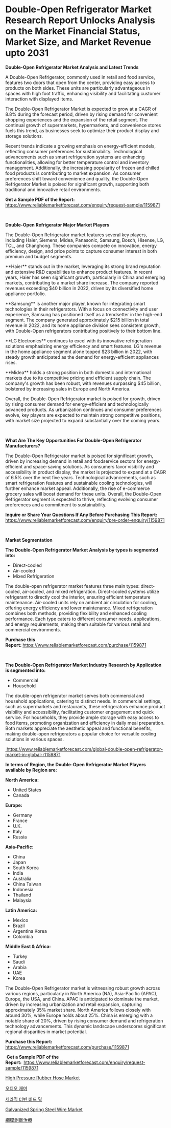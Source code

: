 <p><h1>Double-Open Refrigerator Market Research Report Unlocks Analysis on the Market Financial Status, Market Size, and Market Revenue upto 2031</h1></p><p><strong>Double-Open Refrigerator Market Analysis and Latest Trends</strong></p>
<p><p>A Double-Open Refrigerator, commonly used in retail and food service, features two doors that open from the center, providing easy access to products on both sides. These units are particularly advantageous in spaces with high foot traffic, enhancing visibility and facilitating customer interaction with displayed items. </p><p>The Double-Open Refrigerator Market is expected to grow at a CAGR of 8.8% during the forecast period, driven by rising demand for convenient shopping experiences and the expansion of the retail segment. The continual growth of supermarkets, hypermarkets, and convenience stores fuels this trend, as businesses seek to optimize their product display and storage solutions.</p><p>Recent trends indicate a growing emphasis on energy-efficient models, reflecting consumer preferences for sustainability. Technological advancements such as smart refrigeration systems are enhancing functionalities, allowing for better temperature control and inventory management. Additionally, the increasing popularity of frozen and chilled food products is contributing to market expansion. As consumer preferences shift toward convenience and quality, the Double-Open Refrigerator Market is poised for significant growth, supporting both traditional and innovative retail environments.</p></p>
<p><strong>Get a Sample PDF of the Report:&nbsp;</strong> <a href="https://www.reliablemarketforecast.com/enquiry/request-sample/1159871">https://www.reliablemarketforecast.com/enquiry/request-sample/1159871</a></p>
<p>&nbsp;</p>
<p><strong>Double-Open Refrigerator Major Market Players</strong></p>
<p><p>The Double-Open Refrigerator market features several key players, including Haier, Siemens, Midea, Panasonic, Samsung, Bosch, Hisense, LG, TCL, and Changhong. These companies compete on innovation, energy efficiency, design, and price points to capture consumer interest in both premium and budget segments.</p><p>**Haier** stands out in the market, leveraging its strong brand reputation and extensive R&D capabilities to enhance product features. In recent years, Haier has seen significant growth, particularly in China and emerging markets, contributing to a market share increase. The company reported revenues exceeding $40 billion in 2022, driven by its diversified home appliance portfolio.</p><p>**Samsung** is another major player, known for integrating smart technologies in their refrigerators. With a focus on connectivity and user experience, Samsung has positioned itself as a trendsetter in the high-end segment. The company generated approximately $215 billion in total revenue in 2022, and its home appliance division sees consistent growth, with Double-Open refrigerators contributing positively to their bottom line.</p><p>**LG Electronics** continues to excel with its innovative refrigeration solutions emphasizing energy efficiency and smart features. LG's revenue in the home appliance segment alone topped $23 billion in 2022, with steady growth anticipated as the demand for energy-efficient appliances rises.</p><p>**Midea** holds a strong position in both domestic and international markets due to its competitive pricing and efficient supply chain. The company's growth has been robust, with revenues surpassing $45 billion, bolstered by increasing sales in Europe and North America.</p><p>Overall, the Double-Open Refrigerator market is poised for growth, driven by rising consumer demand for energy-efficient and technologically advanced products. As urbanization continues and consumer preferences evolve, key players are expected to maintain strong competitive positions, with market size projected to expand substantially over the coming years.</p></p>
<p>&nbsp;</p>
<p><strong>What Are The Key Opportunities For Double-Open Refrigerator Manufacturers?</strong></p>
<p><p>The Double-Open Refrigerator market is poised for significant growth, driven by increasing demand in retail and foodservice sectors for energy-efficient and space-saving solutions. As consumers favor visibility and accessibility in product display, the market is projected to expand at a CAGR of 6.5% over the next five years. Technological advancements, such as smart refrigeration features and sustainable cooling technologies, will further enhance market appeal. Additionally, the rise of e-commerce grocery sales will boost demand for these units. Overall, the Double-Open Refrigerator segment is expected to thrive, reflecting evolving consumer preferences and a commitment to sustainability.</p></p>
<p><strong>Inquire or Share Your Questions If Any Before Purchasing This Report:</strong> <a href="https://www.reliablemarketforecast.com/enquiry/pre-order-enquiry/1159871">https://www.reliablemarketforecast.com/enquiry/pre-order-enquiry/1159871</a></p>
<p>&nbsp;</p>
<p><strong>Market Segmentation</strong></p>
<p><strong>The Double-Open Refrigerator Market Analysis by types is segmented into:</strong></p>
<p><ul><li>Direct-cooled</li><li>Air-cooled</li><li>Mixed Refrigeration</li></ul></p>
<p><p>The double-open refrigerator market features three main types: direct-cooled, air-cooled, and mixed refrigeration. Direct-cooled systems utilize refrigerant to directly cool the interior, ensuring efficient temperature maintenance. Air-cooled units rely on ambient air circulation for cooling, offering energy efficiency and lower maintenance. Mixed refrigeration combines both methods, providing flexibility and enhanced cooling performance. Each type caters to different consumer needs, applications, and energy requirements, making them suitable for various retail and commercial environments.</p></p>
<p><strong>Purchase this Report:&nbsp;</strong><a href="https://www.reliablemarketforecast.com/purchase/1159871">https://www.reliablemarketforecast.com/purchase/1159871</a></p>
<p>&nbsp;</p>
<p><strong>The Double-Open Refrigerator Market Industry Research by Application is segmented into:</strong></p>
<p><ul><li>Commercial</li><li>Household</li></ul></p>
<p><p>The double-open refrigerator market serves both commercial and household applications, catering to distinct needs. In commercial settings, such as supermarkets and restaurants, these refrigerators enhance product visibility and accessibility, facilitating customer engagement and quick service. For households, they provide ample storage with easy access to food items, promoting organization and efficiency in daily meal preparation. Both markets appreciate the aesthetic appeal and functional benefits, making double-open refrigerators a popular choice for versatile cooling solutions in various spaces.</p></p>
<p><a href="https://www.reliablemarketforecast.com/global-double-open-refrigerator-market-in-global-r1159871">&nbsp;https://www.reliablemarketforecast.com/global-double-open-refrigerator-market-in-global-r1159871</a></p>
<p><strong>In terms of Region, the Double-Open Refrigerator Market Players available by Region are:</strong></p>
<p>
    <p> <strong> North America: </strong>
        <ul>
            <li>United States</li>
            <li>Canada</li>
        </ul>
        </p> 
    <p> <strong> Europe: </strong>
        <ul>
            <li>Germany</li>
            <li>France</li>
            <li>U.K.</li>
            <li>Italy</li>
            <li>Russia</li>
        </ul>
        </p> 
    <p> <strong> Asia-Pacific: </strong>
        <ul>
            <li>China</li>
            <li>Japan</li>
            <li>South Korea</li>
            <li>India</li>
            <li>Australia</li>
            <li>China Taiwan</li>
            <li>Indonesia</li>
            <li>Thailand</li>
            <li>Malaysia</li>
        </ul>
        </p> 
    <p> <strong> Latin America: </strong>
        <ul>
            <li>Mexico</li>
            <li>Brazil</li>
            <li>Argentina Korea</li>
            <li>Colombia</li>
        </ul>
        </p> 
    <p> <strong> Middle East & Africa: </strong>
        <ul>
            <li>Turkey</li>
            <li>Saudi</li>
            <li>Arabia</li>
            <li>UAE</li>
            <li>Korea</li>
        </ul>
    </p>
    </p>
<p><p>The Double-Open Refrigerator market is witnessing robust growth across various regions, particularly in North America (NA), Asia-Pacific (APAC), Europe, the USA, and China. APAC is anticipated to dominate the market, driven by increasing urbanization and retail expansion, capturing approximately 35% market share. North America follows closely with around 30%, while Europe holds about 25%. China is emerging with a notable share of 20%, driven by rising consumer demand and refrigeration technology advancements. This dynamic landscape underscores significant regional disparities in market potential.</p></p>
<p><strong>Purchase this Report: </strong><a href="https://www.reliablemarketforecast.com/purchase/1159871">https://www.reliablemarketforecast.com/purchase/1159871</a></p>
<p>&nbsp;<strong>Get a Sample PDF of the Report:&nbsp;&nbsp;</strong><a href="https://www.reliablemarketforecast.com/enquiry/request-sample/1159871">https://www.reliablemarketforecast.com/enquiry/request-sample/1159871</a></p>
<p><strong></strong></p>
<p><p><a href="https://issuu.com/reportprime-2/docs/high-pressure-rubber-hose-market-si_bf92d819fc7422">High Pressure Rubber Hose Market</a></p><p><a href="https://medium.com/@scothall80/%EC%84%B8%EA%B3%84-audio-jammer-market-%EC%9D%80-2024%EC%97%90%EC%84%9C-2031%EB%A1%9C-%EC%97%B0%ED%8F%89%EA%B7%A0-%EC%A6%9D%EA%B0%80%EC%9C%A8%EC%9D%84-%EB%B3%B4%EC%9D%BC-%EA%B2%83%EC%9C%BC%EB%A1%9C-%EC%98%88%EC%83%81%EB%90%A9%EB%8B%88%EB%8B%A4-5f7359084115">오디오 재머</a></p><p><a href="https://medium.com/@terrellmend76/%EC%84%B8%EB%9D%BC%EB%AF%B9-%ED%84%B0%EB%B9%88-%EB%B9%84%EB%93%9C%EB%B0%80-%EC%8B%9C%EC%9E%A5%EC%9D%80-%EC%96%B4%EB%96%BB%EA%B2%8C-%EB%B0%9C%EC%A0%84%ED%95%A0%EA%B9%8C%EC%9A%94-2024%EB%85%84%EB%B6%80%ED%84%B0-2031%EB%85%84%EA%B9%8C%EC%A7%80%EC%9D%98-%EC%8B%9C%EC%9E%A5-%EC%84%B1%EC%9E%A5-%EB%B6%84%EC%84%9D-73ee566b862f">세라믹 터빈 비드 밀</a></p><p><a href="https://issuu.com/reportprime-2/docs/galvanized-spring-steel-wire-market_d28f16623145ec">Galvanized Spring Steel Wire Market</a></p><p><a href="https://medium.com/@khkjaxbn36/retinal-detachment-treatment-market-%E3%81%AF-%E3%82%B3%E3%82%B9%E3%83%88%E7%AE%A1%E7%90%86%E3%81%A8%E5%8A%B9%E7%8E%87%E5%90%91%E4%B8%8A%E3%82%92%E5%84%AA%E5%85%88%E3%81%97%E3%81%BE%E3%81%99-%E3%81%95%E3%82%89%E3%81%AB-%E5%A0%B1%E5%91%8A%E6%9B%B8%E3%81%AF%E5%B8%82%E5%A0%B4%E3%81%AE%E9%9C%80%E8%A6%81%E9%9D%A2%E3%81%A8%E4%BE%9B%E7%B5%A6%E9%9D%A2%E3%81%AE%E4%B8%A1%E6%96%B9%E3%82%92%E3%82%AB%E3%83%90%E3%83%BC%E3%81%97%E3%81%A6%E3%81%84%E3%81%BE%E3%81%99-retinal-a37d5ab38815">網膜剥離治療</a></p></p>